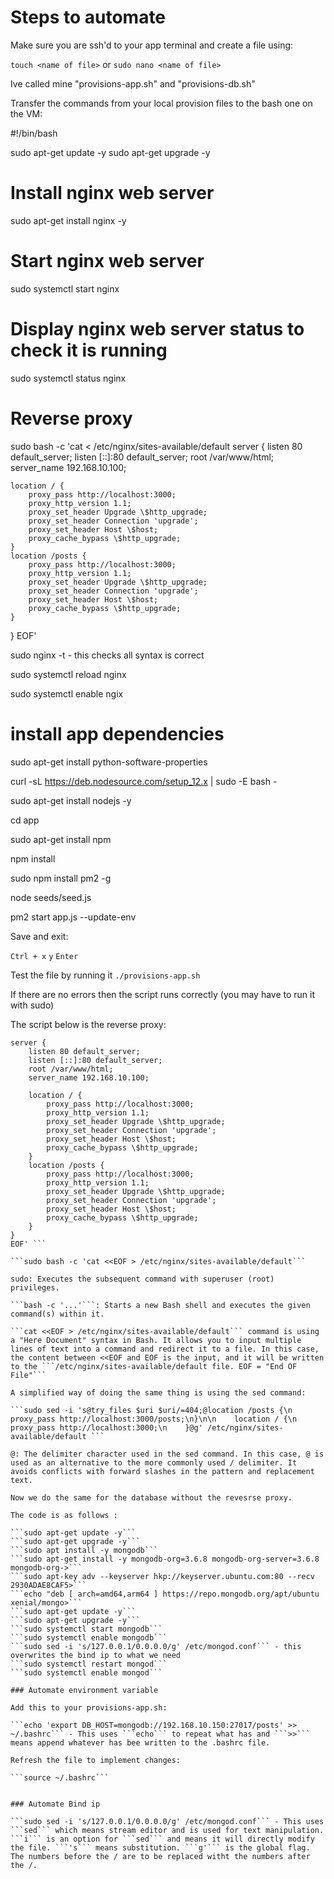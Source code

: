 # Steps to automate

Make sure you are ssh'd to your app terminal and create a file using:

```touch <name of file>``` or ```sudo nano <name of file>```

Ive called mine "provisions-app.sh" and "provisions-db.sh"

Transfer the commands from your local provision files to the bash one on the VM:

#!/bin/bash

sudo apt-get update -y
sudo apt-get upgrade -y

# Install nginx web server
sudo apt-get install nginx -y

# Start nginx web server 
sudo systemctl start nginx

# Display nginx web server status to check it is running
sudo systemctl status nginx

# Reverse proxy
sudo bash -c 'cat <<EOF > /etc/nginx/sites-available/default
server {
    listen 80 default_server;
    listen [::]:80 default_server;
    root /var/www/html;
    server_name 192.168.10.100;

    location / {
        proxy_pass http://localhost:3000;
        proxy_http_version 1.1;
        proxy_set_header Upgrade \$http_upgrade;
        proxy_set_header Connection 'upgrade';
        proxy_set_header Host \$host;
        proxy_cache_bypass \$http_upgrade;
    }
    location /posts {
        proxy_pass http://localhost:3000;
        proxy_http_version 1.1;
        proxy_set_header Upgrade \$http_upgrade;
        proxy_set_header Connection 'upgrade';
        proxy_set_header Host \$host;
        proxy_cache_bypass \$http_upgrade;
    }
}
EOF'

sudo nginx -t - this checks all syntax is correct

sudo systemctl reload nginx

sudo systemctl enable ngix

# install app dependencies

sudo apt-get install python-software-properties

curl -sL https://deb.nodesource.com/setup_12.x | sudo -E bash -

sudo apt-get install nodejs -y

cd app

sudo apt-get install npm

npm install

sudo npm install pm2 -g

node seeds/seed.js

pm2 start app.js --update-env



Save and exit:

```Ctrl + x```
```y```
```Enter```


Test the file by running it ```./provisions-app.sh```

If there are no errors then the script runs correctly (you may have to run it with sudo)

The script below is the reverse proxy:

```sudo bash -c 'cat <<EOF > /etc/nginx/sites-available/default
server {
    listen 80 default_server;
    listen [::]:80 default_server;
    root /var/www/html;
    server_name 192.168.10.100;

    location / {
        proxy_pass http://localhost:3000;
        proxy_http_version 1.1;
        proxy_set_header Upgrade \$http_upgrade;
        proxy_set_header Connection 'upgrade';
        proxy_set_header Host \$host;
        proxy_cache_bypass \$http_upgrade;
    }
    location /posts {
        proxy_pass http://localhost:3000;
        proxy_http_version 1.1;
        proxy_set_header Upgrade \$http_upgrade;
        proxy_set_header Connection 'upgrade';
        proxy_set_header Host \$host;
        proxy_cache_bypass \$http_upgrade;
    }
}
EOF' ```

```sudo bash -c 'cat <<EOF > /etc/nginx/sites-available/default```

sudo: Executes the subsequent command with superuser (root) privileges.

```bash -c '...'```: Starts a new Bash shell and executes the given command(s) within it.

```cat <<EOF > /etc/nginx/sites-available/default``` command is using a "Here Document" syntax in Bash. It allows you to input multiple lines of text into a command and redirect it to a file. In this case, the content between <<EOF and EOF is the input, and it will be written to the ```/etc/nginx/sites-available/default file. EOF = "End OF File"```

A simplified way of doing the same thing is using the sed command:

```sudo sed -i 's@try_files $uri $uri/=404;@location /posts {\n    proxy_pass http://localhost:3000/posts;\n}\n\n    location / {\n        proxy_pass http://localhost:3000;\n    }@g' /etc/nginx/sites-available/default ```

@: The delimiter character used in the sed command. In this case, @ is used as an alternative to the more commonly used / delimiter. It avoids conflicts with forward slashes in the pattern and replacement text.

Now we do the same for the database without the revesrse proxy.

The code is as follows :

```sudo apt-get update -y```
```sudo apt-get upgrade -y```
```sudo apt install -y mongodb```
```sudo apt-get install -y mongodb-org=3.6.8 mongodb-org-server=3.6.8 mongodb-org->```
```sudo apt-key adv --keyserver hkp://keyserver.ubuntu.com:80 --recv 2930ADAE8CAF5>```
```echo "deb [ arch=amd64,arm64 ] https://repo.mongodb.org/apt/ubuntu xenial/mongo>```
```sudo apt-get update -y```
```sudo apt-get upgrade -y```
```sudo systemctl start mongodb```
```sudo systemctl enable mongodb```
```sudo sed -i 's/127.0.0.1/0.0.0.0/g' /etc/mongod.conf``` - this overwrites the bind ip to what we need
```sudo systemctl restart mongod```
```sudo systemctl enable mongod```

### Automate environment variable

Add this to your provisions-app.sh:

```echo 'export DB_HOST=mongodb://192.168.10.150:27017/posts' >> ~/.bashrc``` - This uses ```echo``` to repeat what has and ```>>``` means append whatever has bee written to the .bashrc file.

Refresh the file to implement changes:

```source ~/.bashrc```


### Automate Bind ip

```sudo sed -i 's/127.0.0.1/0.0.0.0/g' /etc/mongod.conf``` - This uses ```sed``` which means stream editor and is used for text manipulation. ```i``` is an option for ```sed``` and means it will directly modify the file. ```'s``` means substitution. ```g'``` is the global flag. The numbers before the / are to be replaced witht the numbers after the /.
